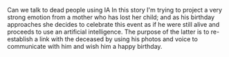 Can we talk to dead people using IA 
In this story I'm trying to project a very strong emotion from a mother who has lost her child; and as his birthday approaches she decides to celebrate this event as if he were still alive and proceeds to use an artificial intelligence. The purpose of the latter is to re-establish a link with the deceased by using his photos and voice to communicate with him and wish him a happy birthday. 
